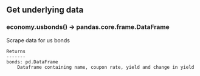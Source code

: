 ## Get underlying data 
### economy.usbonds() -> pandas.core.frame.DataFrame

Scrape data for us bonds

    Returns
    -------
    bonds: pd.DataFrame
        Dataframe containing name, coupon rate, yield and change in yield
